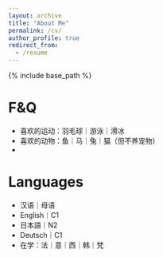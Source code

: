 ```yaml
---
layout: archive
title: "About Me"
permalink: /cv/
author_profile: true
redirect_from:
  - /resume
---
```


{% include base_path %}

F&Q
======
* 喜欢的运动：羽毛球｜游泳｜滑冰
* 喜欢的动物：鱼｜马｜兔｜猫（但不养宠物）
* 
  
Languages
======
* 汉语｜母语
* English｜C1
* 日本語｜N2
* Deutsch｜C1
* 在学：法｜意｜西｜韩｜梵

